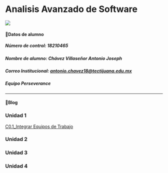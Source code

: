 # Analisis Avanzado de Software 
![](https://159ffff6-a-62cb3a1a-s-sites.googlegroups.com/site/tutoriasnchz/pitt-tutorias/instituto-tecnologico-de-tijuana-2/download%20%281%29.jpg?attachauth=ANoY7co2NkOjILJdOCZpa-qpDca2rsR1AZRZ6MF6PXFEtwoZ5k867tm4-0lb1h33xrWY6-jwTX0SszAYOzP7TvilKnRk_cDe6X56nbp7vyZkLYSfGD7BZjfr_HQXWhjSZAgKx_cLI68__lx8FUXNmFPj5-oPHYZ5p64jDbteQfHDzvzP_xSgvrAl3EkXna_sWyhHuf8CNKoPfD9apyqp_L86qB6mlXKyF0T1IoTsdZDafLwMHBROrpNgU7kc40glDU6F3lWTWd_bMpzwjelxce7FPBsPJTEi2_mtRzDZmb7mnaQdieZFfic%3D&attredirects=0)  

#### 👔Datos de alumno
##### Número de control: 18210465
##### Nombre de alumno: Chávez Villaseñor Antonio Joseph
##### Correo Institucional: antonio.chavez18@tectijuana.edu.mx
##### Equipo Perseverance
___
#### 📁Blog
### Unidad 1
[C0.1_Integrar Equipos de Trabajo ](https://github.com/josephc21/AnalisisAvanzado_de_Software/blob/main/C0.1_IntegrarEquiposdeTrabajo.pdf)
### Unidad 2
### Unidad 3
### Unidad 4

